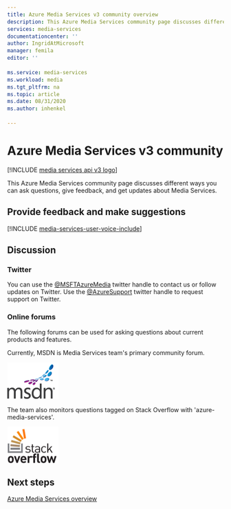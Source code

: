 ```yaml
---
title: Azure Media Services v3 community overview
description: This Azure Media Services community page discusses different ways you can ask questions, give feedback, and get updates about Media Services.
services: media-services
documentationcenter: ''
author: IngridAtMicrosoft
manager: femila
editor: ''

ms.service: media-services
ms.workload: media
ms.tgt_pltfrm: na
ms.topic: article
ms.date: 08/31/2020
ms.author: inhenkel

---
```

# Azure Media Services v3 community

[!INCLUDE [media services api v3 logo](./includes/v3-hr.md)]  

This Azure Media Services community page discusses different ways you can ask questions, give feedback, and get updates about Media Services.

## Provide feedback and make suggestions

[!INCLUDE [media-services-user-voice-include](../../../includes/media-services-user-voice-include.md)]

## Discussion

### Twitter

You can use the [@MSFTAzureMedia](https://twitter.com/MSFTAzureMedia) twitter handle to contact us or follow updates on Twitter. Use the [@AzureSupport](https://twitter.com/azuresupport) twitter handle to request support on Twitter.  

### Online forums

The following forums can be used for asking questions about current products and features.

Currently, MSDN is Media Services team's primary community forum.

[![Screenshot showing the logo for MSDN, the Media Services team's primary community forum.](./media/media-services-community/msdn.png)](/answers/topics/azure-media-services.html) 

The team also monitors questions tagged on Stack Overflow with 'azure-media-services'.

[![StackOverflow](./media/media-services-community/stack-overflow.png)](https://stackoverflow.com/questions/tagged/azure-media-services) 

## Next steps

[Azure Media Services overview](media-services-overview.md)